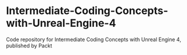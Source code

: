 # Intermediate-Coding-Concepts-with-Unreal-Engine-4
Code repository for Intermediate Coding Concepts with Unreal Engine 4, published by Packt

